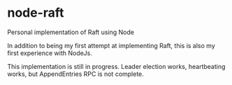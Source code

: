 # node-raft
Personal implementation of Raft using Node

In addition to being my first attempt at implementing Raft, this is also my first experience with NodeJs. 

This implementation is still in progress. Leader election works, heartbeating works, but AppendEntries RPC is not complete. 
